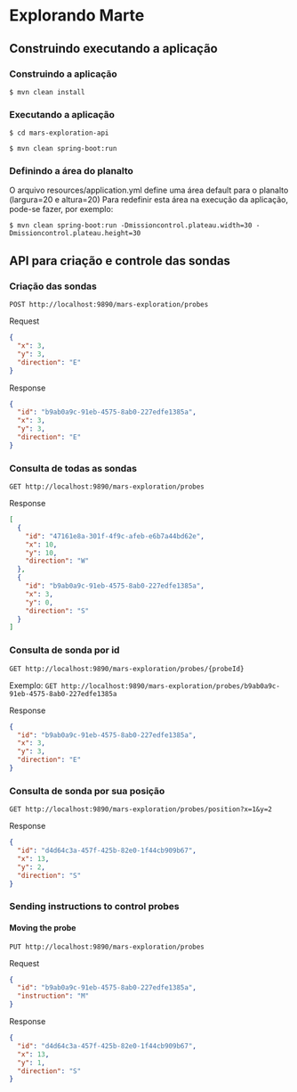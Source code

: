 # Explorando Marte

## Construindo executando a aplicação

### Construindo a aplicação
`$ mvn clean install`

### Executando a aplicação
`$ cd mars-exploration-api`

`$ mvn clean spring-boot:run`

### Definindo a área do planalto
O arquivo resources/application.yml define uma área default para o planalto (largura=20 e altura=20)
Para redefinir esta área na execução da aplicação, pode-se fazer, por exemplo:

`$ mvn clean spring-boot:run -Dmissioncontrol.plateau.width=30 -Dmissioncontrol.plateau.height=30`

## API para criação e controle das sondas

### Criação das sondas

`POST http://localhost:9890/mars-exploration/probes`

Request
```json
{
  "x": 3,
  "y": 3,
  "direction": "E"
}
```

Response
```json
{
  "id": "b9ab0a9c-91eb-4575-8ab0-227edfe1385a",
  "x": 3,
  "y": 3,
  "direction": "E"
}
```

### Consulta de todas as sondas

`GET http://localhost:9890/mars-exploration/probes`

Response
```json
[
  {
    "id": "47161e8a-301f-4f9c-afeb-e6b7a44bd62e",
    "x": 10,
    "y": 10,
    "direction": "W"
  },
  {
    "id": "b9ab0a9c-91eb-4575-8ab0-227edfe1385a",
    "x": 3,
    "y": 0,
    "direction": "S"
  }
]
```

### Consulta de sonda por id

`GET http://localhost:9890/mars-exploration/probes/{probeId}`

Exemplo:
`GET http://localhost:9890/mars-exploration/probes/b9ab0a9c-91eb-4575-8ab0-227edfe1385a`

Response
```json
{
  "id": "b9ab0a9c-91eb-4575-8ab0-227edfe1385a",
  "x": 3,
  "y": 3,
  "direction": "E"
}
```

### Consulta de sonda por sua posição

`GET http://localhost:9890/mars-exploration/probes/position?x=1&y=2`

Response
```json
{
  "id": "d4d64c3a-457f-425b-82e0-1f44cb909b67",
  "x": 13,
  "y": 2,
  "direction": "S"
}
```

### Sending instructions to control probes

#### Moving the probe

`PUT http://localhost:9890/mars-exploration/probes`

Request
```json
{
  "id": "b9ab0a9c-91eb-4575-8ab0-227edfe1385a",
  "instruction": "M"
}
```

Response
```json
{
  "id": "d4d64c3a-457f-425b-82e0-1f44cb909b67",
  "x": 13,
  "y": 1,
  "direction": "S"
}
```
